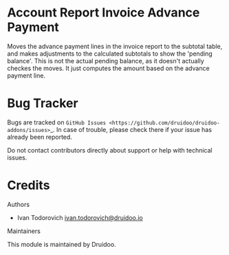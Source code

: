 
Account Report Invoice Advance Payment
======================================

Moves the advance payment lines in the invoice report to the subtotal table, and makes adjustments to the calculated subtotals to show the 'pending balance'.
This is not the actual pending balance, as it doesn't actually checkes the moves. It just computes the amount based on the advance payment line.


Bug Tracker
===========

Bugs are tracked on `GitHub Issues <https://github.com/druidoo/druidoo-addons/issues>`_.
In case of trouble, please check there if your issue has already been reported.

Do not contact contributors directly about support or help with technical issues.

Credits
=======

Authors

* Ivan Todorovich <ivan.todorovich@druidoo.io>


Maintainers

This module is maintained by Druidoo.
